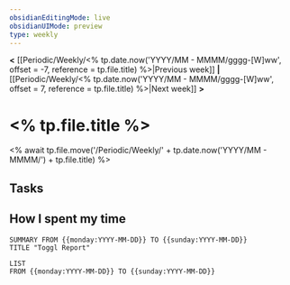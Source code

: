 ```yaml
---
obsidianEditingMode: live
obsidianUIMode: preview
type: weekly
---
```


**<** [[Periodic/Weekly/<% tp.date.now('YYYY/MM - MMMM/gggg-[W]ww', offset = -7, reference = tp.file.title) %>|Previous week]] **|** [[Periodic/Weekly/<% tp.date.now('YYYY/MM - MMMM/gggg-[W]ww', offset = 7, reference = tp.file.title) %>|Next week]] **>**

# <% tp.file.title %>
<% await tp.file.move('/Periodic/Weekly/' + tp.date.now('YYYY/MM - MMMM/') + tp.file.title) %>
## Tasks


## How I spent my time

```toggl
SUMMARY FROM {{monday:YYYY-MM-DD}} TO {{sunday:YYYY-MM-DD}}
TITLE "Toggl Report"
```

```toggl
LIST
FROM {{monday:YYYY-MM-DD}} TO {{sunday:YYYY-MM-DD}}
```

